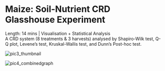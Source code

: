 # Maize: Soil-Nutrient CRD Glasshouse Experiment 
Length: 14 mins | Visualisation + Statistical Analysis  
A CRD system (8 treatments & 3 harvests) analysed by Shapiro-Wilk test, Q-Q plot, Levene’s test, Kruskal-Wallis test, and Dunn’s Post-hoc test.

![pic3_thumbnail](https://user-images.githubusercontent.com/81752452/131951946-8d3b817d-5bf2-4037-93ea-2b759f4b5358.png)

![pic4_combinedgraph](https://user-images.githubusercontent.com/81752452/131951803-cda00d19-00c2-4c87-8b13-e59446717292.png)
